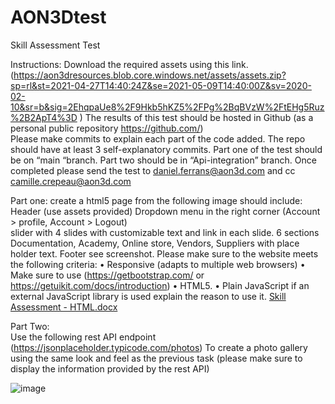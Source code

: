 # AON3Dtest
Skill Assessment Test

Instructions: 
Download the required assets using this link. (https://aon3dresources.blob.core.windows.net/assets/assets.zip?sp=rl&st=2021-04-27T14:40:24Z&se=2021-05-09T14:40:00Z&sv=2020-02-10&sr=b&sig=2EhqpaUe8%2F9Hkb5hKZ5%2FPg%2BqBVzW%2FtEHg5Ruz%2B2ApT4%3D ) 
The results of this test should be hosted in Github (as a personal public repository https://github.com/)  
Please make commits to explain each part of the code added. 
The repo should have at least 3 self-explanatory commits. 
Part one of the test should be on “main “branch. 
Part two should be in “Api-integration” branch. 
Once completed please send the test to daniel.ferrans@aon3d.com and cc camille.crepeau@aon3d.com  
 
 
Part one: 
create a html5 page from the following image should include: 
Header (use assets provided) 
Dropdown menu in the right corner (Account > profile, Account > Logout)  
 slider with 4 slides with customizable text and link in each slide. 
6 sections Documentation, Academy, Online store, Vendors, Suppliers with place holder text. 
Footer see screenshot. 
Please make sure to the website meets the following criteria: 
•	Responsive (adapts to multiple web browsers) 
•	Make sure to use (https://getbootstrap.com/ or https://getuikit.com/docs/introduction) 
•	HTML5. 
•	Plain JavaScript if an external JavaScript library is used explain the reason to use it. 
 [Skill Assessment - HTML.docx](https://github.com/rpatel25/AON3Dtest/files/6509342/Skill.Assessment.-.HTML.docx)



Part Two:  
Use the following rest API endpoint (https://jsonplaceholder.typicode.com/photos) To create a photo gallery using the same look and feel as the previous task (please make sure to display the information provided by the rest API) 
 
 

![image](https://user-images.githubusercontent.com/33490660/118826738-bca6a400-b889-11eb-881b-7c5731924413.png)
